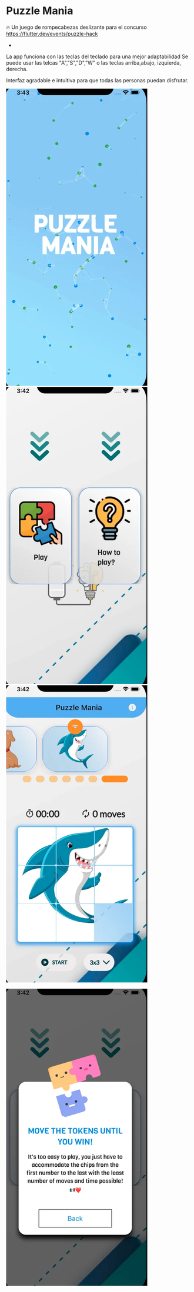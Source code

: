 # Puzzle Mania

🔥 Un juego de rompecabezas deslizante para el concurso
https://flutter.dev/events/puzzle-hack

*

La app funciona con las teclas del teclado para una mejor adaptabilidad
Se puede usar las telcas "A","S","D","W" o las teclas arriba,abajo, izquierda, derecha.

Interfaz agradable e intuitiva para que todas las personas puedan disfrutar.


![Alt text](git1.webp)
![Alt text](git2.webp)
![Alt text](git3.webp)

![Alt text](git4.webp)
